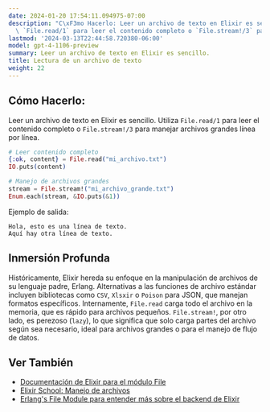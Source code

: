 ```yaml
---
date: 2024-01-20 17:54:11.094975-07:00
description: "C\xF3mo Hacerlo: Leer un archivo de texto en Elixir es sencillo. Utiliza\
  \ `File.read/1` para leer el contenido completo o `File.stream!/3` para manejar\u2026"
lastmod: '2024-03-13T22:44:58.720380-06:00'
model: gpt-4-1106-preview
summary: Leer un archivo de texto en Elixir es sencillo.
title: Lectura de un archivo de texto
weight: 22
---
```


## Cómo Hacerlo:
Leer un archivo de texto en Elixir es sencillo. Utiliza `File.read/1` para leer el contenido completo o `File.stream!/3` para manejar archivos grandes línea por línea.

```elixir
# Leer contenido completo
{:ok, content} = File.read("mi_archivo.txt")
IO.puts(content)

# Manejo de archivos grandes
stream = File.stream!("mi_archivo_grande.txt")
Enum.each(stream, &IO.puts(&1))
```

Ejemplo de salida:

```
Hola, esto es una línea de texto.
Aquí hay otra línea de texto.
```

## Inmersión Profunda
Históricamente, Elixir hereda su enfoque en la manipulación de archivos de su lenguaje padre, Erlang. Alternativas a las funciones de archivo estándar incluyen bibliotecas como `CSV`, `Xlsxir` o `Poison` para JSON, que manejan formatos específicos. Internamente, `File.read` carga todo el archivo en la memoria, que es rápido para archivos pequeños. `File.stream!`, por otro lado, es perezoso (`lazy`), lo que significa que solo carga partes del archivo según sea necesario, ideal para archivos grandes o para el manejo de flujo de datos.

## Ver También
- [Documentación de Elixir para el módulo File](https://hexdocs.pm/elixir/File.html)
- [Elixir School: Manejo de archivos](https://elixirschool.com/es/lessons/basics/collections/#archivos)
- [Erlang's File Module para entender más sobre el backend de Elixir](http://erlang.org/doc/man/file.html)
